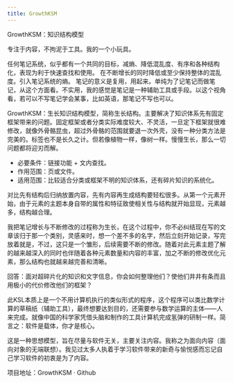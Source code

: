 ```yaml
---
title: GrowthKSM
---
```


GrowthKSM：知识结构模型

专注于内容，不拘泥于工具。我的一个小玩具。

任何笔记系统，似乎都有一个共同的目标，减熵、降低混乱度、有序和各种结构化，表现为利于快速查找和使用。 在不断增长的同时降低或至少保持整体的混乱度。引入笔记系统的熵。 笔记的意义是复用，用起来。单纯为了记笔记而做笔记，从这个方面看。不实用，我的感觉是笔记是一种辅助工具或手段。以这个视角看，若可以不写笔记学会某事，比如英语，那笔记不写也可以。

GrowthKSM：生长知识结构模型，简称生长结构。主要解决了知识体系先有固定框架带来的问题。固定框架或者分类实际难度较大、不灵活，一旦定下框架就很难修改，就像外骨骼昆虫，超过外骨骼的范围就要退一次外壳，没有一种分类方法是完美的。标签也不是长久之计。但若像植物一样，像树一样。慢慢生长，那么一切问题都将迎刃而解。

* 必要条件：链接功能 + 文内查找。
* 作用范围：页或文件。
* 适用范围：比较适合分类或框架不明的知识体系，还有碎片知识的系统化。

对比先有结构后归纳放置内容，先有内容再生成结构要轻松很多。从第一个元素开始，由于元素的主题本身自带的属性和特征致使相关性与结构就开始显现，元素越多，结构越合理。

我把笔记增长与不断修改的过程称为生长，在这个过程中，你不必纠结现在写的文章该归于那一个类别，灵感来时，想一个差不多的名字，然后立刻开始记录，写完放着就是，不过，这只是一个雏形，后续需要不断的修改。随着对此元素主题了解的越来越深入的同时也伴随着各种元素数量和内容的丰富，加之不断的修改优化元素，那么结构也就越来越完善和清晰。

回答：面对超碎片化的知识和文字信息，你会如何整理他们？使他们井井有条而且用极小的代价修改他们的框架？

此KSL本质上是一个不用计算机执行的类似形式的程序，这个程序可以类比数学计算的草稿纸（辅助工具），最终想要达到目的，还需要参与数学运算的主体——人来完成。就像中国的科学家凭借头脑和制作的工具计算机完成氢弹的研制一样。简言之：软件是载体，你才是核心。


这是一种思想模型，旨在尽量与软件无关，主要关注内容。我称之为面向内容（面向对象的无端联想）。我见过太多人执着于学习软件带来的新奇与愉悦感而忘记自己学习软件的初衷是为了内容。

项目地址：GrowthKSM · Github
